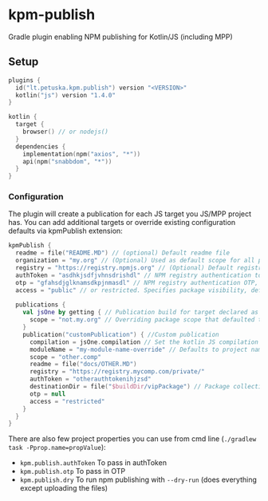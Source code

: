 # kpm-publish

Gradle plugin enabling NPM publishing for Kotlin/JS (including MPP)

## Setup
```kotlin
plugins {
  id("lt.petuska.kpm.publish") version "<VERSION>"
  kotlin("js") version "1.4.0"
}

kotlin {
  target {
    browser() // or nodejs()
  }
  dependencies {
    implementation(npm("axios", "*"))
    api(npm("snabbdom", "*"))
  }
}
```

### Configuration
The plugin will create a publication for each JS target you JS/MPP project has. You can add additional targets or override
existing configuration defaults via kpmPublish extension:
```kotlin
kpmPublish {
  readme = file("README.MD") // (optional) Default readme file
  organization = "my.org" // (Optional) Used as default scope for all publications
  registry = "https://registry.npmjs.org" // (Optional) Default registry to publish to, defaults to "https://registry.npmjs.org"
  authToken = "asdhkjsdfjvhnsdrishdl" // NPM registry authentication token
  otp = "gfahsdjglknamsdkpjnmasdl" // NPM registry authentication OTP, can be overridden for each publication
  access = "public" // or restricted. Specifies package visibility, defaults to "public"
  
  publications {
    val jsOne by getting { // Publication build for target declared as `kotlin { js("jsOne") { nodejs() } }`
      scope = "not.my.org" // Overriding package scope that defaulted to organization property from before
    }
    publication("customPublication") { //Custom publication
      compilation = jsOne.compilation // Set the kotlin JS compilation to get JS files from
      moduleName = "my-module-name-override" // Defaults to project name
      scope = "other.comp"
      readme = file("docs/OTHER.MD")
      registry = "https://registry.mycomp.com/private/"
      authToken = "otherauthtokenihjzsd"
      destinationDir = file("$buildDir/vipPackage") // Package collection directory, defaults to File($buildDir/publications/kpm/$name")
      otp = null
      access = "restricted"
    }
  }
}
```

There are also few project properties you can use from cmd line (`./gradlew task -Pprop.name=propValue`):
* `kpm.publish.authToken` To pass in authToken
* `kpm.publish.otp` To pass in OTP
* `kpm.publish.dry` To run npm publishing with `--dry-run` (does everything except uploading the files)
